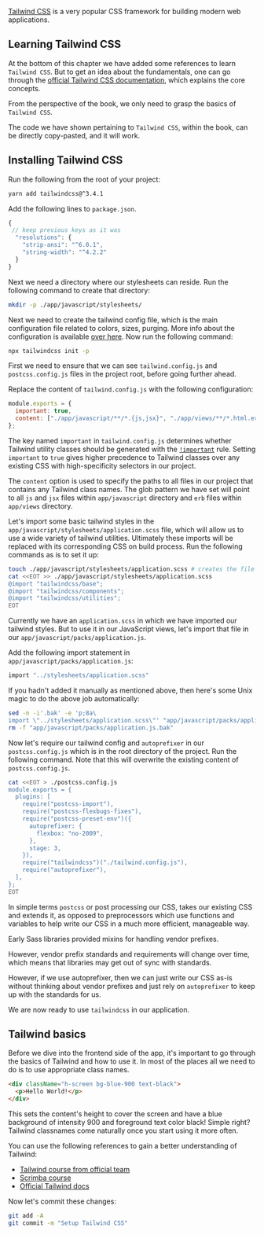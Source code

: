 [Tailwind CSS](https://tailwindcss.com/) is a very popular
CSS framework for building modern web applications.

## Learning Tailwind CSS

At the bottom of this chapter we have added some references to learn
`Tailwind CSS`. But to get an idea about the fundamentals, one can go through
the
[official Tailwind CSS documentation](https://tailwindcss.com/docs/utility-first),
which explains the core concepts.

From the perspective of the book, we only need to grasp the basics of
`Tailwind CSS`.

The code we have shown pertaining to `Tailwind CSS`, within the book, can be
directly copy-pasted, and it will work.

## Installing Tailwind CSS

Run the following from the root of your project:

```bash
yarn add tailwindcss@^3.4.1
```

Add the following lines to `package.json`.

```js
{
 // keep previous keys as it was
  "resolutions": {
    "strip-ansi": "^6.0.1",
    "string-width": "^4.2.2"
  }
}
```

Next we need a directory where our stylesheets can reside. Run the following
command to create that directory:

```bash
mkdir -p ./app/javascript/stylesheets/
```

Next we need to create the tailwind config file, which is the main configuration
file related to colors, sizes, purging. More info about the configuration is
available [over here](https://tailwindcss.com/docs/configuration). Now run the
following command:

```bash
npx tailwindcss init -p
```

First we need to ensure that we can see `tailwind.config.js` and
`postcss.config.js` files in the project root, before going further ahead.

Replace the content of `tailwind.config.js` with the following configuration:

```js
module.exports = {
  important: true,
  content: ["./app/javascript/**/*.{js,jsx}", "./app/views/**/*.html.erb"],
};
```

The key named `important` in `tailwind.config.js` determines whether
Tailwind utility classes should be generated with the
[`!important`](https://courses.bigbinaryacademy.com/learn-css/cascade-and-specificity/important-rule/)
rule. Setting `important` to `true` gives higher precedence to Tailwind classes
over any existing CSS with high-specificity selectors in our project.

The `content` option is used to specify the paths to all files in our project
that contains any Tailwind class names. The glob pattern we have set will point
to all `js` and `jsx` files within `app/javascript` directory and `erb` files
within `app/views` directory.

Let's import some basic tailwind styles in the
`app/javascript/stylesheets/application.scss` file, which will allow us to use a
wide variety of tailwind utilities. Ultimately these imports will be replaced
with its corresponding CSS on build process. Run the following commands as is to
set it up:

```bash
touch ./app/javascript/stylesheets/application.scss # creates the file
cat <<EOT >> ./app/javascript/stylesheets/application.scss
@import "tailwindcss/base";
@import "tailwindcss/components";
@import "tailwindcss/utilities";
EOT
```

Currently we have an `application.scss` in which we have imported our tailwind
styles. But to use it in our JavaScript views, let's import that file in our
`app/javascript/packs/application.js`.

Add the following import statement in `app/javascript/packs/application.js`:

```bash
import "../stylesheets/application.scss"
```

If you hadn't added it manually as mentioned above, then here's some Unix magic
to do the above job automatically:

```bash
sed -n -i'.bak' -e 'p;8a\
import \"../stylesheets/application.scss\"' "app/javascript/packs/application.js"
rm -f "app/javascript/packs/application.js.bak"
```

Now let's require our tailwind config and `autoprefixer` in our
`postcss.config.js` which is in the root directory of the project. Run the
following command. Note that this will overwrite the existing content of
`postcss.config.js`.

```bash
cat <<EOT > ./postcss.config.js
module.exports = {
  plugins: [
    require("postcss-import"),
    require("postcss-flexbugs-fixes"),
    require("postcss-preset-env")({
      autoprefixer: {
        flexbox: "no-2009",
      },
      stage: 3,
    }),
    require("tailwindcss")("./tailwind.config.js"),
    require("autoprefixer"),
  ],
};
EOT
```

In simple terms `postcss` or post processing our CSS, takes our existing CSS and
extends it, as opposed to preprocessors which use functions and variables to
help write our CSS in a much more efficient, manageable way.

Early Sass libraries provided mixins for handling vendor prefixes.

However, vendor prefix standards and requirements will change over time, which
means that libraries may get out of sync with standards.

However, if we use autoprefixer, then we can just write our CSS as-is without
thinking about vendor prefixes and just rely on `autoprefixer` to keep up with
the standards for us.

We are now ready to use `tailwindcss` in our application.

## Tailwind basics

Before we dive into the frontend side of the app, it's important to go through
the basics of Tailwind and how to use it. In most of the places all we need to
do is to use appropriate class names.

```html
<div className="h-screen bg-blue-900 text-black">
  <p>Hello World!</p>
</div>
```

This sets the content's height to cover the screen and have a blue background of
intensity 900 and foreground text color black! Simple right? Tailwind classnames
come naturally once you start using it more often.

You can use the following references to gain a better understanding of Tailwind:

- [Tailwind course from official team](https://tailwindcss.com/course)
- [Scrimba course](https://scrimba.com/learn/tailwind)
- [Official Tailwind docs](https://tailwindcss.com/docs/installation)

Now let's commit these changes:

```bash
git add -A
git commit -m "Setup Tailwind CSS"
```
